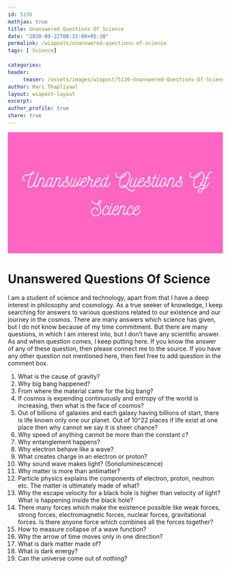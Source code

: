 ```yaml
--- 
id: 5136
mathjax: true  
title: Unanswered Questions Of Science
date: "2020-09-22T08:33:00+05:30"
permalink: /wiaposts/unanswered-questions-of-science
tags: [ Science]    

categories: 
header:
     teaser: /assets/images/wiapost/5136-Unanswered-Questions-Of-Science.jpg
author: Hari Thapliyaal 
layout: wiapost-layout 
excerpt:  
author_profile: true 
share: true 
---
```


![Unanswered Questions Of Science](/assets/images/wiapost/5136-Unanswered-Questions-Of-Science.jpg)     
   
# Unanswered Questions Of Science   
      
I am a student of science and technology, apart from that I have a deep interest in philosophy and cosmology. As a true seeker of knowledge, I keep searching for answers to various questions related to our existence and our journey in the cosmos. There are many answers which science has given, but I do not know because of my time commitment. But there are many questions, in which I am interest into, but I don’t have any scientific answer. As and when question comes, I keep putting here. If you know the answer of any of these question, then please connect me to the source. If you have any other question not mentioned here, then feel free to add question in the comment box.    
    
1. What is the cause of gravity?    
2. Why big bang happened?    
3. From where the material came for the big bang?    
4. If cosmos is expending continuously and entropy of the world is increasing, then what is the face of cosmos?    
5. Out of billions of galaxies and each galaxy having billions of start, there is life known only one our planet. Out of 10^22 places if life exist at one place then why cannot we say it is sheer chance?    
6. Why speed of anything cannot be more than the constant c?    
7. Why entanglement happens?    
8. Why electron behave like a wave?    
9. What creates charge in an electron or proton?    
10. Why sound wave makes light? (Sonoluminescence)    
11. Why matter is more than antimatter?    
12. Particle physics explains the components of electron, proton, neutron etc. The matter is ultimately made of what?    
13. Why the escape velocity for a black hole is higher than velocity of light? What is happening inside the black hole?    
14. There many forces which make the existence possible like weak forces, strong forces, electromagnetic forces, nuclear forces, gravitational forces. Is there anyone force which combines all the forces together?    
15. How to measure collapse of a wave function?    
16. Why the arrow of time moves only in one direction?    
17. What is dark matter made of?    
18. What is dark energy?    
19. Can the universe come out of nothing?    
